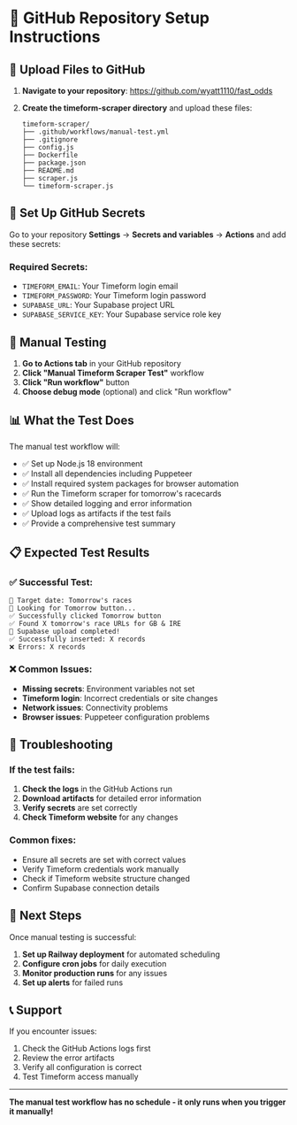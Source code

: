 # 🚀 GitHub Repository Setup Instructions

## 📁 Upload Files to GitHub

1. **Navigate to your repository**: https://github.com/wyatt1110/fast_odds

2. **Create the timeform-scraper directory** and upload these files:
   ```
   timeform-scraper/
   ├── .github/workflows/manual-test.yml
   ├── .gitignore
   ├── config.js
   ├── Dockerfile
   ├── package.json
   ├── README.md
   ├── scraper.js
   └── timeform-scraper.js
   ```

## 🔐 Set Up GitHub Secrets

Go to your repository **Settings** → **Secrets and variables** → **Actions** and add these secrets:

### Required Secrets:
- `TIMEFORM_EMAIL`: Your Timeform login email
- `TIMEFORM_PASSWORD`: Your Timeform login password  
- `SUPABASE_URL`: Your Supabase project URL
- `SUPABASE_SERVICE_KEY`: Your Supabase service role key

## 🧪 Manual Testing

1. **Go to Actions tab** in your GitHub repository
2. **Click "Manual Timeform Scraper Test"** workflow
3. **Click "Run workflow"** button
4. **Choose debug mode** (optional) and click "Run workflow"

## 📊 What the Test Does

The manual test workflow will:
- ✅ Set up Node.js 18 environment
- ✅ Install all dependencies including Puppeteer
- ✅ Install required system packages for browser automation
- ✅ Run the Timeform scraper for tomorrow's racecards
- ✅ Show detailed logging and error information
- ✅ Upload logs as artifacts if the test fails
- ✅ Provide a comprehensive test summary

## 📋 Expected Test Results

### ✅ Successful Test:
```
🎯 Target date: Tomorrow's races
🔄 Looking for Tomorrow button...
✅ Successfully clicked Tomorrow button
✅ Found X tomorrow's race URLs for GB & IRE
🎊 Supabase upload completed!
✅ Successfully inserted: X records
❌ Errors: X records
```

### ❌ Common Issues:
- **Missing secrets**: Environment variables not set
- **Timeform login**: Incorrect credentials or site changes
- **Network issues**: Connectivity problems
- **Browser issues**: Puppeteer configuration problems

## 🔧 Troubleshooting

### If the test fails:
1. **Check the logs** in the GitHub Actions run
2. **Download artifacts** for detailed error information
3. **Verify secrets** are set correctly
4. **Check Timeform website** for any changes

### Common fixes:
- Ensure all secrets are set with correct values
- Verify Timeform credentials work manually
- Check if Timeform website structure changed
- Confirm Supabase connection details

## 🚀 Next Steps

Once manual testing is successful:
1. **Set up Railway deployment** for automated scheduling
2. **Configure cron jobs** for daily execution
3. **Monitor production runs** for any issues
4. **Set up alerts** for failed runs

## 📞 Support

If you encounter issues:
1. Check the GitHub Actions logs first
2. Review the error artifacts
3. Verify all configuration is correct
4. Test Timeform access manually

---

**The manual test workflow has no schedule - it only runs when you trigger it manually!** 